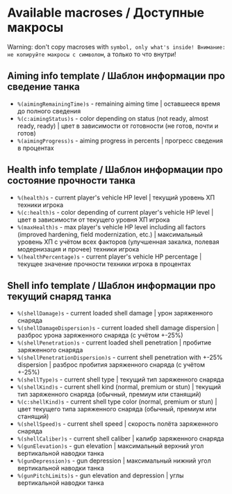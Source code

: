 # Available macroses / Доступные макросы

Warning: don't copy macroses with ` symbol, only what's inside!
Внимание: не копируйте макросы с символом `, а только то что внутри!

## Aiming info template / Шаблон информации про сведение танка

- `%(aimingRemainingTime)s` - remaining aiming time | оставшееся время до полного сведения
- `%(c:aimingStatus)s` - color depending on status (not ready, almost ready, ready) | цвет в зависимости от готовности (не готов, почти и готов)
- `%(aimingProgress)s` - aiming progress in percents | прогресс сведения в процентах

## Health info template / Шаблон информации про состояние прочности танка

- `%(health)s` - current player's vehicle HP level | текущий уровень ХП техники игрока
- `%(c:health)s` - color depending of current player's vehicle HP level | цвет в зависимости от текущего уровня ХП игрока
- `%(maxHealth)s` - max player's vehicle HP level including all factors (improved hardening, field modernization, etc.) | максимальный уровень ХП с учётом всех факторов (улучшенная закалка, полевая модернизация и прочее) техники игрока
- `%(healthPercentage)s` - current player's vehicle HP percentage | текущее значение прочности техники игрока в процентах

## Shell info template / Шаблон информации про текущий снаряд танка

- `%(shellDamage)s` - current loaded shell damage | урон заряженного снаряда
- `%(shellDamageDispersion)s` - current loaded shell damage dispersion | разброс урона заряженного снаряда (с учётом +-25%)
- `%(shellPenetration)s` - current loaded shell penetration | пробитие заряженного снаряда
- `%(shellPenetrationDispersion)s` - current shell penetration with +-25% dispersion | разброс пробития заряженного снаряда (с учётом +-25%)
- `%(shellType)s` - current shell type | текущий тип заряженного снаряда
- `%(shellKind)s` - current shell kind (normal, premium or stun) | текущий тип заряженного снаряда (обычный, премиум или станящий)
- `%(c:shellKind)s` - current shell type color (normal, premium or stun) | цвет текущего типа заряженного снаряда (обычный, премиум или станящий)
- `%(shellSpeed)s` - current shell speed | скорость полёта заряженного снаряда
- `%(shellCaliber)s` - current shell caliber | калибр заряженного снаряда
- `%(gunElevation)s` - gun elevation | максимальный верхний угол вертикальной наводки танка
- `%(gunDepression)s` - gun depression | максимальный нижний угол вертикальной наводки танка
- `%(gunPitchLimits)s` - gun elevation and depression | углы вертикальной наводки танка